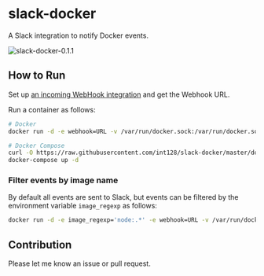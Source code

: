 # slack-docker

A Slack integration to notify Docker events.

![slack-docker-0.1.1](https://cloud.githubusercontent.com/assets/321266/4773935/0141e0e8-5ba8-11e4-8b35-601e898c58be.png)

## How to Run

Set up [an incoming WebHook integration](https://my.slack.com/services/new/incoming-webhook) and get the Webhook URL.

Run a container as follows:

```sh
# Docker
docker run -d -e webhook=URL -v /var/run/docker.sock:/var/run/docker.sock int128/slack-docker

# Docker Compose
curl -O https://raw.githubusercontent.com/int128/slack-docker/master/docker-compose.yml
docker-compose up -d
```

### Filter events by image name

By default all events are sent to Slack, but events can be filtered by the environment variable `image_regexp` as follows:

```sh
docker run -d -e image_regexp='node:.*' -e webhook=URL -v /var/run/docker.sock:/var/run/docker.sock int128/slack-docker
```


## Contribution

Please let me know an issue or pull request.
